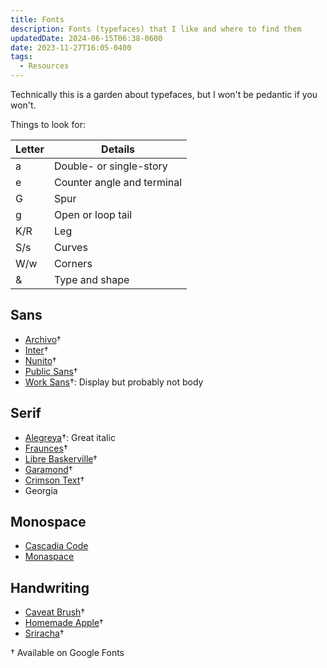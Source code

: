 ```yaml
---
title: Fonts
description: Fonts (typefaces) that I like and where to find them
updatedDate: 2024-06-15T06:38-0600
date: 2023-11-27T16:05-0400
tags:
  - Resources
---
```


Technically this is a garden about typefaces, but I won't be pedantic if you
won't.

Things to look for:

| Letter | Details                    |
| ------ | -------------------------- |
| a      | Double- or single-story    |
| e      | Counter angle and terminal |
| G      | Spur                       |
| g      | Open or loop tail          |
| K/R    | Leg                        |
| S/s    | Curves                     |
| W/w    | Corners                    |
| &      | Type and shape             |

## Sans

- [Archivo](https://fonts.google.com/specimen/Archivo)†
- [Inter](https://fonts.google.com/specimen/Inter)†
- [Nunito](https://fonts.google.com/specimen/Nunito)†
- [Public Sans](https://fonts.google.com/specimen/Public+Sans)†
- [Work Sans](https://fonts.google.com/specimen/Work+Sans)†: Display but
  probably not body

## Serif

- [Alegreya](https://fonts.google.com/specimen/Alegreya)†: Great italic
- [Fraunces](https://fonts.google.com/specimen/Fraunces)†
- [Libre Baskerville](https://fonts.google.com/specimen/Libre+Baskerville)†
- [Garamond](https://fonts.google.com/specimen/EB+Garamond)†
- [Crimson Text](https://fonts.google.com/specimen/Crimson+Text)†
- Georgia

## Monospace

- [Cascadia Code](https://github.com/microsoft/cascadia-code)
- [Monaspace](https://github.com/githubnext/monaspace)

## Handwriting

- [Caveat Brush](https://fonts.google.com/specimen/Caveat+Brush)†
- [Homemade Apple](https://fonts.google.com/specimen/Homemade+Apple)†
- [Sriracha](https://fonts.google.com/specimen/Sriracha)†

† Available on Google Fonts
